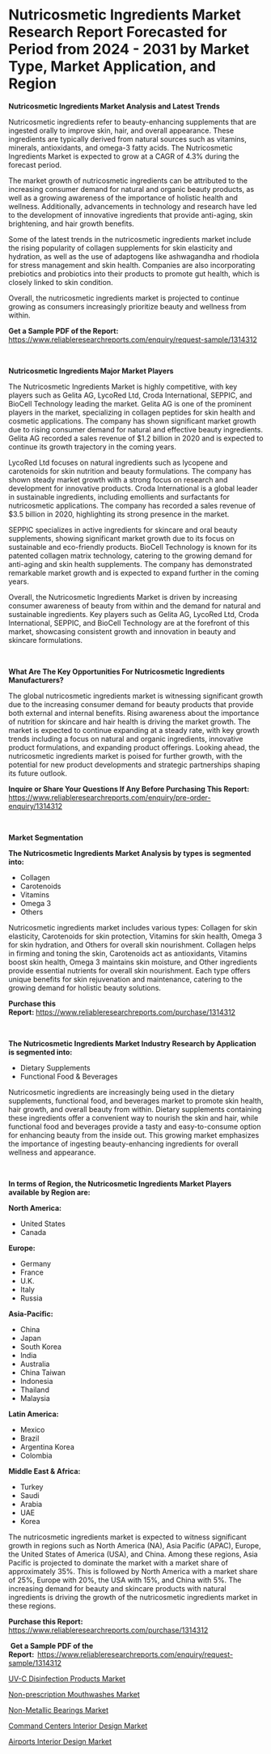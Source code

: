 <p><h1>Nutricosmetic Ingredients Market Research Report Forecasted for Period from 2024 -  2031 by Market Type, Market Application, and Region</h1></p><p><strong>Nutricosmetic Ingredients Market Analysis and Latest Trends</strong></p>
<p><p>Nutricosmetic ingredients refer to beauty-enhancing supplements that are ingested orally to improve skin, hair, and overall appearance. These ingredients are typically derived from natural sources such as vitamins, minerals, antioxidants, and omega-3 fatty acids. The Nutricosmetic Ingredients Market is expected to grow at a CAGR of 4.3% during the forecast period.</p><p>The market growth of nutricosmetic ingredients can be attributed to the increasing consumer demand for natural and organic beauty products, as well as a growing awareness of the importance of holistic health and wellness. Additionally, advancements in technology and research have led to the development of innovative ingredients that provide anti-aging, skin brightening, and hair growth benefits.</p><p>Some of the latest trends in the nutricosmetic ingredients market include the rising popularity of collagen supplements for skin elasticity and hydration, as well as the use of adaptogens like ashwagandha and rhodiola for stress management and skin health. Companies are also incorporating prebiotics and probiotics into their products to promote gut health, which is closely linked to skin condition.</p><p>Overall, the nutricosmetic ingredients market is projected to continue growing as consumers increasingly prioritize beauty and wellness from within.</p></p>
<p><strong>Get a Sample PDF of the Report:&nbsp;</strong> <a href="https://www.reliableresearchreports.com/enquiry/request-sample/1314312">https://www.reliableresearchreports.com/enquiry/request-sample/1314312</a></p>
<p>&nbsp;</p>
<p><strong>Nutricosmetic Ingredients Major Market Players</strong></p>
<p><p>The Nutricosmetic Ingredients Market is highly competitive, with key players such as Gelita AG, LycoRed Ltd, Croda International, SEPPIC, and BioCell Technology leading the market. Gelita AG is one of the prominent players in the market, specializing in collagen peptides for skin health and cosmetic applications. The company has shown significant market growth due to rising consumer demand for natural and effective beauty ingredients. Gelita AG recorded a sales revenue of $1.2 billion in 2020 and is expected to continue its growth trajectory in the coming years.</p><p>LycoRed Ltd focuses on natural ingredients such as lycopene and carotenoids for skin nutrition and beauty formulations. The company has shown steady market growth with a strong focus on research and development for innovative products. Croda International is a global leader in sustainable ingredients, including emollients and surfactants for nutricosmetic applications. The company has recorded a sales revenue of $3.5 billion in 2020, highlighting its strong presence in the market.</p><p>SEPPIC specializes in active ingredients for skincare and oral beauty supplements, showing significant market growth due to its focus on sustainable and eco-friendly products. BioCell Technology is known for its patented collagen matrix technology, catering to the growing demand for anti-aging and skin health supplements. The company has demonstrated remarkable market growth and is expected to expand further in the coming years.</p><p>Overall, the Nutricosmetic Ingredients Market is driven by increasing consumer awareness of beauty from within and the demand for natural and sustainable ingredients. Key players such as Gelita AG, LycoRed Ltd, Croda International, SEPPIC, and BioCell Technology are at the forefront of this market, showcasing consistent growth and innovation in beauty and skincare formulations.</p></p>
<p>&nbsp;</p>
<p><strong>What Are The Key Opportunities For Nutricosmetic Ingredients Manufacturers?</strong></p>
<p><p>The global nutricosmetic ingredients market is witnessing significant growth due to the increasing consumer demand for beauty products that provide both external and internal benefits. Rising awareness about the importance of nutrition for skincare and hair health is driving the market growth. The market is expected to continue expanding at a steady rate, with key growth trends including a focus on natural and organic ingredients, innovative product formulations, and expanding product offerings. Looking ahead, the nutricosmetic ingredients market is poised for further growth, with the potential for new product developments and strategic partnerships shaping its future outlook.</p></p>
<p><strong>Inquire or Share Your Questions If Any Before Purchasing This Report:</strong> <a href="https://www.reliableresearchreports.com/enquiry/pre-order-enquiry/1314312">https://www.reliableresearchreports.com/enquiry/pre-order-enquiry/1314312</a></p>
<p>&nbsp;</p>
<p><strong>Market Segmentation</strong></p>
<p><strong>The Nutricosmetic Ingredients Market Analysis by types is segmented into:</strong></p>
<p><ul><li>Collagen</li><li>Carotenoids</li><li>Vitamins</li><li>Omega 3</li><li>Others</li></ul></p>
<p><p>Nutricosmetic ingredients market includes various types: Collagen for skin elasticity, Carotenoids for skin protection, Vitamins for skin health, Omega 3 for skin hydration, and Others for overall skin nourishment. Collagen helps in firming and toning the skin, Carotenoids act as antioxidants, Vitamins boost skin health, Omega 3 maintains skin moisture, and Other ingredients provide essential nutrients for overall skin nourishment. Each type offers unique benefits for skin rejuvenation and maintenance, catering to the growing demand for holistic beauty solutions.</p></p>
<p><strong>Purchase this Report:&nbsp;</strong><a href="https://www.reliableresearchreports.com/purchase/1314312">https://www.reliableresearchreports.com/purchase/1314312</a></p>
<p>&nbsp;</p>
<p><strong>The Nutricosmetic Ingredients Market Industry Research by Application is segmented into:</strong></p>
<p><ul><li>Dietary Supplements</li><li>Functional Food & Beverages</li></ul></p>
<p><p>Nutricosmetic ingredients are increasingly being used in the dietary supplements, functional food, and beverages market to promote skin health, hair growth, and overall beauty from within. Dietary supplements containing these ingredients offer a convenient way to nourish the skin and hair, while functional food and beverages provide a tasty and easy-to-consume option for enhancing beauty from the inside out. This growing market emphasizes the importance of ingesting beauty-enhancing ingredients for overall wellness and appearance.</p></p>
<p>&nbsp;</p>
<p><strong>In terms of Region, the Nutricosmetic Ingredients Market Players available by Region are:</strong></p>
<p>
    <p> <strong> North America: </strong>
        <ul>
            <li>United States</li>
            <li>Canada</li>
        </ul>
        </p> 
    <p> <strong> Europe: </strong>
        <ul>
            <li>Germany</li>
            <li>France</li>
            <li>U.K.</li>
            <li>Italy</li>
            <li>Russia</li>
        </ul>
        </p> 
    <p> <strong> Asia-Pacific: </strong>
        <ul>
            <li>China</li>
            <li>Japan</li>
            <li>South Korea</li>
            <li>India</li>
            <li>Australia</li>
            <li>China Taiwan</li>
            <li>Indonesia</li>
            <li>Thailand</li>
            <li>Malaysia</li>
        </ul>
        </p> 
    <p> <strong> Latin America: </strong>
        <ul>
            <li>Mexico</li>
            <li>Brazil</li>
            <li>Argentina Korea</li>
            <li>Colombia</li>
        </ul>
        </p> 
    <p> <strong> Middle East & Africa: </strong>
        <ul>
            <li>Turkey</li>
            <li>Saudi</li>
            <li>Arabia</li>
            <li>UAE</li>
            <li>Korea</li>
        </ul>
    </p>
    </p>
<p><p>The nutricosmetic ingredients market is expected to witness significant growth in regions such as North America (NA), Asia Pacific (APAC), Europe, the United States of America (USA), and China. Among these regions, Asia Pacific is projected to dominate the market with a market share of approximately 35%. This is followed by North America with a market share of 25%, Europe with 20%, the USA with 15%, and China with 5%. The increasing demand for beauty and skincare products with natural ingredients is driving the growth of the nutricosmetic ingredients market in these regions.</p></p>
<p><strong>Purchase this Report: </strong><a href="https://www.reliableresearchreports.com/purchase/1314312">https://www.reliableresearchreports.com/purchase/1314312</a></p>
<p>&nbsp;<strong>Get a Sample PDF of the Report:&nbsp;&nbsp;</strong><a href="https://www.reliableresearchreports.com/enquiry/request-sample/1314312">https://www.reliableresearchreports.com/enquiry/request-sample/1314312</a></p>
<p><strong></strong></p>
<p><p><a href="https://issuu.com/reportprime-2/docs/uv-c-disinfection-products-market-size-2030.pptx">UV-C Disinfection Products Market</a></p><p><a href="https://github.com/elizabethdagraca/Market-Research-Report-List-2/blob/main/non-prescription-mouthwashes-market.md">Non-prescription Mouthwashes Market</a></p><p><a href="https://issuu.com/reportprime-2/docs/non-metallic-bearings-market-size-2030.pptx">Non-Metallic Bearings Market</a></p><p><a href="https://medium.com/p/678f642e89a0/edit">Command Centers Interior Design Market</a></p><p><a href="https://medium.com/p/83d700cdcc90/edit">Airports Interior Design Market</a></p></p>